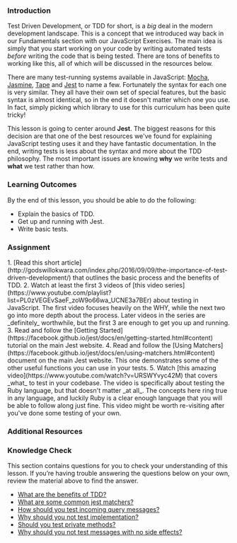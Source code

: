 ### Introduction
Test Driven Development, or TDD for short, is a _big_ deal in the modern development landscape.  This is a concept that we introduced way back in our Fundamentals section with our JavaScript Exercises.  The main idea is simply that you start working on your code by writing automated tests _before_ writing the code that is being tested.  There are tons of benefits to working like this, all of which will be discussed in the resources below.

There are many test-running systems available in JavaScript: [Mocha](https://mochajs.org/), [Jasmine](https://jasmine.github.io/), [Tape](https://github.com/substack/tape) and [Jest](https://facebook.github.io/jest/) to name a few. Fortunately the syntax for each one is very similar.  They all have their  own set of special features, but the basic syntax is almost identical, so in the end it doesn't matter which one you use.  In fact, simply picking which library to use for this curriculum has been quite tricky!  

This lesson is going to center around __Jest__. The biggest reasons for this decision are that one of the best resources we've found for explaining JavaScript testing uses it and they have fantastic documentation.  In the end, writing tests is less about the syntax and more about the TDD philosophy.  The most important issues are knowing __why__ we write tests and __what__ we test rather than how.

### Learning Outcomes
By the end of this lesson, you should be able to do the following:

- Explain the basics of TDD.
- Get up and running with Jest.
- Write basic tests.

### Assignment

<div class="lesson-content__panel" markdown="1">
1. [Read this short article](http://godswillokwara.com/index.php/2016/09/09/the-importance-of-test-driven-development/) that outlines the basic process and the benefits of TDD.
2. Watch at least the first 3 videos of [this video series](https://www.youtube.com/playlist?list=PL0zVEGEvSaeF_zoW9o66wa_UCNE3a7BEr) about testing in JavaScript.  The first video focuses heavily on the WHY, while the next two go into more depth about the process.  Later videos in the series are _definitely_ worthwhile, but the first 3 are enough to get you up and running.
3. Read and follow the [Getting Started](https://facebook.github.io/jest/docs/en/getting-started.html#content) tutorial on the main Jest website.
4. Read and follow the [Using Matchers](https://facebook.github.io/jest/docs/en/using-matchers.html#content) document on the main Jest website.  This one demonstrates some of the other useful functions you can use in your tests.
5. Watch [this amazing video](https://www.youtube.com/watch?v=URSWYvyc42M) that covers _what_ to test in your codebase.  The video is specifically about testing the Ruby language, but that doesn't matter _at all_.  The concepts here ring true in any language, and luckily Ruby is a clear enough language that you will be able to follow along just fine.  This video might be worth re-visiting after you've done some testing of your own.
</div>

### Additional Resources

### Knowledge Check

This section contains questions for you to check your understanding of this lesson. If you’re having trouble answering the questions below on your own, review the material above to find the answer.

- <a class="knowledge-check-link" href="http://godswillokwara.com/index.php/2016/09/09/the-importance-of-test-driven-development/">What are the benefits of TDD?</a>
- <a class="knowledge-check-link" href="https://jestjs.io/docs/using-matchers#common-matchers">What are some common jest matchers?</a>
- <a class="knowledge-check-link" href="https://youtu.be/URSWYvyc42M?t=699">How should you test incoming query messages?</a>
- <a class="knowledge-check-link" href="https://youtu.be/URSWYvyc42M?t=792">Why should you not test implementation?</a>
- <a class="knowledge-check-link" href="https://youtu.be/URSWYvyc42M?t=1102">Should you test private methods?</a>
- <a class="knowledge-check-link" href="https://youtu.be/URSWYvyc42M?t=1370">Why should you not test messages with no side effects?</a>